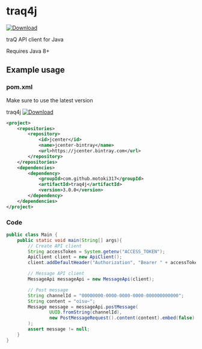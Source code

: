 # traq4j

[ ![Download](https://api.bintray.com/packages/motoki317/traq4j/traq4j/images/download.svg) ](https://bintray.com/motoki317/traq4j/traq4j/_latestVersion)

traQ API client for Java

Requires Java 8+

## Example usage
### pom.xml

Make sure to use the latest version

traq4j [ ![Download](https://api.bintray.com/packages/motoki317/traq4j/traq4j/images/download.svg) ](https://bintray.com/motoki317/traq4j/traq4j/_latestVersion)

```xml
<project>
    <repositories>
        <repository>
            <id>jcenter</id>
            <name>jcenter-bintray</name>
            <url>https://jcenter.bintray.com</url>
        </repository>
    </repositories>
    <dependencies>
        <dependency>
            <groupId>com.github.motoki317</groupId>
            <artifactId>traq4j</artifactId>
            <version>3.0.0</version>
        </dependency>
    </dependencies>
</project>
```

### Code

```java
public class Main {
    public static void main(String[] args){
        // Create API client
        String accessToken = System.getenv("ACCESS_TOKEN");
        ApiClient client = new ApiClient();
        client.addDefaultHeader("Authorization", "Bearer " + accessToken);

        // Message API client
        MessageApi messageApi = new MessageApi(client);

        // Post message
        String channelId = "00000000-0000-0000-0000-000000000000";
        String content = "oisu~";
        Message message = messageApi.postMessage(
                UUID.fromString(channelId),
                new PostMessageRequest().content(content).embed(false)
        );
        assert message != null;
    }
}
```
